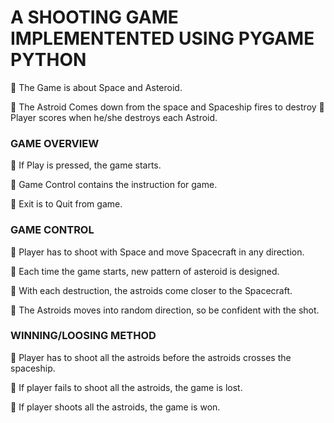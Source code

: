 # A SHOOTING GAME IMPLEMENTENTED USING PYGAME PYTHON
 The Game is about Space and Asteroid.

 The Astroid Comes down from the space and Spaceship fires to destroy
 Player scores when he/she destroys each Astroid.


### GAME OVERVIEW

 If Play is pressed, the game starts.

 Game Control contains the instruction for game.

 Exit is to Quit from game.


### GAME CONTROL

 Player has to shoot with Space and move Spacecraft in any direction.

 Each time the game starts, new pattern of asteroid is designed.

 With each destruction, the astroids come closer to the Spacecraft.

 The Astroids moves into random direction, so be confident with the
shot.

### WINNING/LOOSING METHOD

 Player has to shoot all the astroids before the astroids crosses the
spaceship.

 If player fails to shoot all the astroids, the game is lost.

 If player shoots all the astroids, the game is won.

